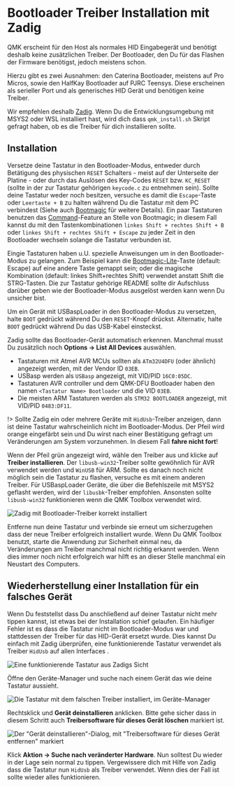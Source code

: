 # Bootloader Treiber Installation mit Zadig

QMK erscheint für den Host als normales HID Eingabegerät und benötigt deshalb keine zusätzlichen Treiber. Der Bootloader, den Du für das Flashen der Firmware benötigst, jedoch meistens schon.

Hierzu gibt es zwei Ausnahmen: den Caterina Bootloader, meistens auf Pro Micros, sowie den HalfKay Bootloader auf PJRC Teensys. Diese erscheinen als serieller Port und als generisches HID Gerät und benötigen keine Treiber.

Wir empfehlen deshalb [Zadig](https://zadig.akeo.ie/). Wenn Du die Entwicklungsumgebung mit MSYS2 oder WSL installiert hast, wird dich dass `qmk_install.sh` Skript gefragt haben, ob es die Treiber für dich installieren sollte.

## Installation

Versetze deine Tastatur in den Bootloader-Modus, entweder durch Betätigung des physischen `RESET` Schalters - meist auf der Unterseite der Platine - oder durch das Auslösen des Key-Codes `RESET` bzw. `KC_RESET` (sollte in der zur Tastatur gehörigen `keycode.c` zu entnehmen sein). Sollte deine Tastatur weder noch besitzen, versuche es damit die `Escape`-Taste oder `Leertaste + B` zu halten während Du die Tastatur mit dem PC verbindest (Siehe auch [Bootmagic](de/feature_bootmagic.md) für weitere Details). Ein paar Tastaturen benutzen das [Command](de/feature_command.md)-Feature an Stelle von Bootmagic; in diesem Fall kannst du mit den Tastenkombinationen `linkes Shift + rechtes Shift + B` oder `linkes Shift + rechtes Shift + Escape` zu jeder Zeit in den Bootloader wechseln solange die Tastatur verbunden ist.

Eingie Tastaturen haben u.U. spezielle Anweisungen um in den Bootloader-Modus zu gelangen. Zum Beispiel kann die [Bootmagic-Lite](de/feature_bootmagic.md#bootmagic-lite)-Taste (default: Escape) auf eine andere Taste gemappt sein; oder die magische Kombination (default: linkes Shift+rechtes Shift) verwendet anstatt Shift die STRG-Tasten. Die zur Tastatur gehörige README sollte dir Aufschluss darüber geben wie der Bootloader-Modus ausgelöst werden kann wenn Du unsicher bist.

Um ein Gerät mit USBaspLoader in den Bootloader-Modus zu versetzen, halte `BOOT` gedrückt während Du den `RESET`-Knopf drückst.
Alternativ, halte `BOOT` gedrückt während Du das USB-Kabel einsteckst.

Zadig sollte das Bootloader-Gerät automatisch erkennen. Manchmal musst Du zusätzlich noch **Options → List All Devices** auswählen.

 - Tastaturen mit Atmel AVR MCUs sollten als `ATm32U4DFU` (oder ähnlich) angezeigt werden, mit der Vendor ID `03EB`.
 - USBasp werden als `USBasp` angezeigt, mit VID/PID `16C0:05DC`.
 - Tastaturen AVR controller und dem QMK-DFU Bootloader haben den namen `<Tastatur Name> Bootloader` und die VID `03EB`.
 - Die meisten ARM Tastaturen werden als `STM32 BOOTLOADER` angezeigt, mit VID/PID `0483:DF11`.

!> Sollte Zadig ein oder mehrere Geräte mit `HidUsb`-Treiber anzeigen, dann ist deine Tastatur wahrscheinlich nicht im Bootloader-Modus. Der Pfeil wird orange eingefärbt sein und Du wirst nach einer Bestätigung gefragt um Veränderungen am System vorzunehmen. In diesem Fall **fahre nicht fort**!

Wenn der Pfeil grün angezeigt wird, wähle den Treiber aus und klicke auf **Treiber installieren**. Der  `libusb-win32`-Treiber sollte gewöhnlich für AVR verwendet werden und `WinUSB` für ARM. Sollte es danach noch nicht möglich sein die Tastatur zu flashen, versuche es mit einem anderen Treiber. Für USBaspLoader Geräte, die über die Befehlszeile mit MSYS2 geflasht werden, wird der `libusbk`-Treiber empfohlen. Ansonsten sollte `libusb-win32` funktionieren wenn die QMK Toolbox verwendet wird.

![Zadig mit Bootloader-Treiber korrekt installiert](https://i.imgur.com/b8VgXzx.png)

Entferne nun deine Tastatur und verbinde sie erneut um sicherzugehen dass der neue Treiber erfolgreich installiert wurde. Wenn Du QMK Toolbox benutzt, starte die Anwendung zur Sicherheit einmal neu, da Veränderungen am Treiber manchmal nicht richtig erkannt werden. Wenn dies immer noch nicht erfolgreich war hilft es an dieser Stelle manchmal ein Neustart des Computers.

## Wiederherstellung einer Installation für ein falsches Gerät

Wenn Du feststellst dass Du anschließend auf deiner Tastatur nicht mehr tippen kannst, ist etwas bei der Installation schief gelaufen. Ein häufiger Fehler ist es dass die Tastatur nicht im Bootloader-Modus war und stattdessen der Treiber für das HID-Gerät ersetzt wurde. Dies kannst Du einfach mit Zadig überprüfen, eine funktionierende Tastatur verwendet als Treiber `HidUsb` auf allen Interfaces .

![Eine funktionierende Tastatur aus Zadigs Sicht](https://i.imgur.com/Hx0E5kC.png)

Öffne den Geräte-Manager und suche nach einem Gerät das wie deine Tastatur aussieht.

![Die Tastatur mit dem falschen Treiber installiert, im Geräte-Manager](https://i.imgur.com/L3wvX8f.png)

Rechtsklick und **Gerät deinstallieren** anklicken. Bitte gehe sicher dass in diesem Schritt auch **Treibersoftware für dieses Gerät löschen** markiert ist.

![Der "Gerät deinstallieren"-Dialog, mit "Treibersoftware für dieses Gerät entfernen" markiert](https://i.imgur.com/aEs2RuA.png)

Klick **Aktion → Suche nach veränderter Hardware**. Nun solltest Du wieder in der Lage sein normal zu tippen. Vergewissere dich mit Hilfe von Zadig dass die Tastatur nun `HidUsb` als Treiber verwendet. Wenn dies der Fall ist sollte wieder alles funktionieren.
